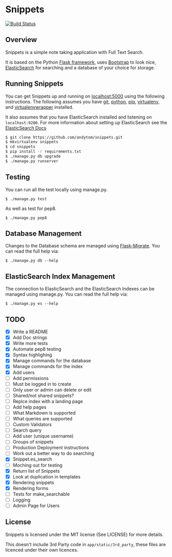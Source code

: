 Snippets
========

[![Build Status](https://travis-ci.org/andytom/snippets.svg?branch=master)](https://travis-ci.org/andytom/snippets)

Overview
--------
Snippets is a simple note taking application with Full Text Search.

It is based on the Python [Flask framework](http://flask.pocoo.org/), uses
[Bootstrap](http://getbootstrap.com/) to look nice,
[ElasticSearch](https://www.elastic.co/products/elasticsearch) for searching
and a database of your choice for storage.

Running Snippets
----------------
You can get Snippets up and running on [localhost:5000](http://localhost:5000/)
using the following instructions. The following assumes you have [git](https://git-scm.com/),
[python](https://www.python.org/), [pip](https://docs.python.org/2.7/installing/),
[virtualenv](https://virtualenv.pypa.io/en/latest/),
and [virtualenvwrapper](https://virtualenvwrapper.readthedocs.org/en/latest/) installed.

It also assumes that you have ElasticSearch installed and listening
on ```localhost:9200```. For more information about setting up ElasticSearch
see the
[ElasticSearch Docs](https://www.elastic.co/guide/en/elasticsearch/reference/current/index.html)

~~~ bash
$ git clone https://github.com/andytom/snippets.git
$ mkvirtualenv snippets
$ cd snippets
$ pip install -r requirements.txt
$ ./manage.py db upgrade
$ ./manage.py runserver
~~~


Testing
-------
You can run all the test locally using manage.py.

~~~
$ ./manage.py test
~~~

As well as test for pep8.

~~~
$ ./manage.py pep8
~~~


Database Management
-------------------
Changes to the Database schema are managed using [Flask-Migrate](https://flask-migrate.readthedocs.org/en/latest/).
You can read the full help via:

~~~
$ ./manage.py db --help
~~~

ElasticSearch Index Management
------------------------------
The connection to ElasticSearch and the ElasticSearch Indexes can be managed using manage.py.
You can read the full help via:

~~~
$ ./manage.py es --help
~~~

TODO
----
- [x] Write a README
- [x] Add Doc strings
- [x] Write more tests
- [x] Automate pep8 testing
- [x] Syntax highlighing
- [x] Manage commands for the database
- [x] Manage commands for the index
- [x] Add users
- [ ] Add permissions
 - [ ] Must be logged in to create
 - [ ] Only user or admin can delete or edit
 - [ ] Shared/not shared snippets?
- [ ] Replce index with a landing page
- [ ] Add help pages
 - [ ] What Markdown is supported
 - [ ] What queries are supported
- [ ] Custom Validators
 - [ ] Search query
 - [ ] Add user (unique username)
- [ ] Groups of snippets
- [ ] Production Deployment instructions
- [ ] Work out a better way to do searching
 - [x] Snippet.es_search
 - [ ] Moching out for testing
 - [x] Return list of Snippets
- [x] Look at duplication in templates
 - [x] Rendering snippets
 - [x] Rendering forms
- [ ] Tests for make_searchable
- [ ] Logging
- [ ] Admin Page for Users

License
-------
Snippets is licensed under the MIT license (See LICENSE) for more details.

This doesn't include 3rd Party code in ```app/static/3rd_party```, these files
are licenced under their own licences.
